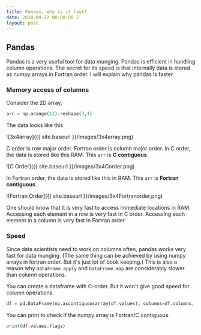 ```yaml
---
title: Pandas, why is it fast?
date: 2018-04-22 00:00:00 Z
layout: post
---
```


## Pandas
Pandas is a very useful tool for data munging. 
Pandas is efficient in handling column operations.  The secret for its speed is that internally data is stored as numpy arrays in Fortran order.  I will explain why pandas is faster. 

### Memory access of columns
Consider the 2D array,  
```python
arr = np.arange(12).reshape(3,4)
```
The data looks like this

![3x4array]({{ site.baseurl }}/images/3x4array.png)

C order is row major order. Fortran order is column major order.
In C order, the data is stored like this RAM. This `arr` is **C contiguous**.

![C Order]({{ site.baseurl }}/images/3x4Corder.png)

In Fortran order, the data is stored like this in RAM. This `arr` is **Fortran contiguous**.

![Fortran Order]({{ site.baseurl }}/images/3x4Fortranorder.png)

One should know that it is very fast to access immediate locations in RAM. Accessing each element in a row is very fast in C order. Accessing each element in a column is very fast in Fortran order.

### Speed
Since data scientists need to work on columns often, pandas works very fast for data munging. 
(The same thing can be achieved by using numpy arrays in fortran order. But it's just lot of book keeping.)
This is also a reason why `DataFrame.apply` and `DataFrame.map` are considerably slower than column operations.

You can create a dataframe with C-order. But it won't give good speed for column operations. 
```python
df = pd.DataFrame(np.ascontiguousarray(df.values), columns=df.columns, copy=False)
```

You can print to check if the numpy array is Fortran/C contiguous.
```python
print(df.values.flags)
```